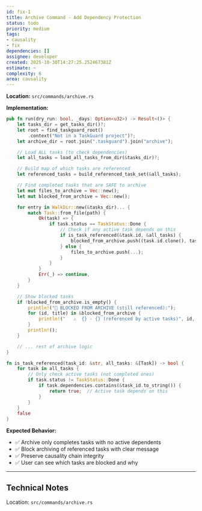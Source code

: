 ```yaml
---
id: fix-1
title: Archive Command - Add Dependency Protection
status: todo
priority: medium
tags:
- causality
- fix
dependencies: []
assignee: developer
created: 2025-10-30T14:27:25.252467381Z
estimate: ~
complexity: 6
area: causality
---
```



**Location:** `src/commands/archive.rs`

**Implementation:**
```rust
pub fn run(dry_run: bool, _days: Option<u32>) -> Result<()> {
    let tasks_dir = get_tasks_dir()?;
    let root = find_taskguard_root()
        .context("Not in a TaskGuard project")?;
    let archive_dir = root.join(".taskguard").join("archive");

    // Load ALL tasks (to check dependencies)
    let all_tasks = load_all_tasks_from_dir(&tasks_dir)?;

    // Build map of which tasks are referenced
    let referenced_tasks = build_referenced_task_set(&all_tasks);

    // Find completed tasks that are SAFE to archive
    let mut files_to_archive = Vec::new();
    let mut blocked_from_archive = Vec::new();

    for entry in WalkDir::new(&tasks_dir)... {
        match Task::from_file(path) {
            Ok(task) => {
                if task.status == TaskStatus::Done {
                    // Check if any active task depends on this
                    if is_task_referenced(&task.id, &all_tasks) {
                        blocked_from_archive.push((task.id.clone(), task.title.clone()));
                    } else {
                        files_to_archive.push(...);
                    }
                }
            }
            Err(_) => continue,
        }
    }

    // Show blocked tasks
    if !blocked_from_archive.is_empty() {
        println!("🚫 BLOCKED FROM ARCHIVE (still referenced):");
        for (id, title) in &blocked_from_archive {
            println!("   ⚠️  {} - {} (referenced by active tasks)", id, title);
        }
        println!();
    }

    // ... rest of archive logic
}

fn is_task_referenced(task_id: &str, all_tasks: &[Task]) -> bool {
    for task in all_tasks {
        // Only check active tasks (not completed ones)
        if task.status != TaskStatus::Done {
            if task.dependencies.contains(&task_id.to_string()) {
                return true;  // Active task depends on this
            }
        }
    }
    false
}
```

**Expected Behavior:**
- ✅ Archive only completes tasks with no active dependents
- ✅ Block archiving of referenced tasks with clear message
- ✅ Preserve causality chain integrity
- ✅ User can see which tasks are blocked and why

---


## Technical Notes
Location: `src/commands/archive.rs`
